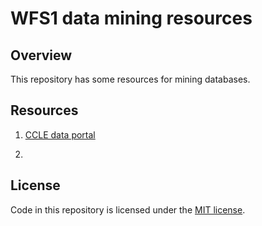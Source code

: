 # WFS1 data mining resources

## Overview

This repository has some resources for mining databases.

## Resources

1. [CCLE data portal](https://portals.broadinstitute.org/ccle)

2. 


## License

Code in this repository is licensed under the [MIT license](./LICENSE.txt).
